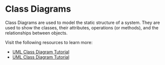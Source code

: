 # Class Diagrams

Class Diagrams are used to model the static structure of a system. They are used to show the classes, their attributes, operations (or methods), and the relationships between objects.

Visit the following resources to learn more:

- [UML Class Diagram Tutorial](https://www.youtube.com/watch?v=UI6lqHOVHic)
- [UML Class Diagram Tutorial](https://www.youtube.com/watch?v=3cmzqZzwNDM&list=PLfoY2ARMh0hC2FcJKP5voAKCpk6PZXSd5&index=2)
